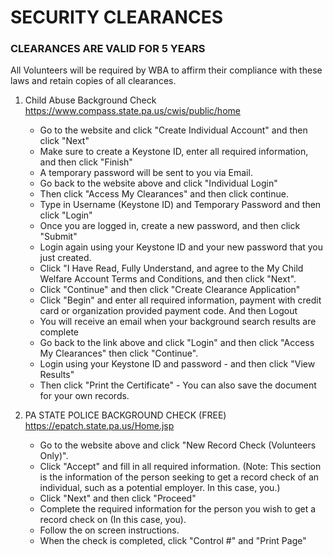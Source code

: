 # SECURITY CLEARANCES
### CLEARANCES ARE VALID FOR 5 YEARS
All Volunteers will be required by WBA to affirm their compliance with these laws and retain copies of all clearances.
1. Child Abuse Background Check
<span>https://www.compass.state.pa.us/cwis/public/home</span>
   - Go to the website and click "Create Individual Account" and then click "Next"
   - Make sure to create a Keystone ID, enter all required information, and then click "Finish"
   - A temporary password will be sent to you via Email.
   - Go back to the website above and click "Individual Login"
   - Then click "Access My Clearances" and then click continue.
   - Type in Username (Keystone ID) and Temporary Password and then click "Login"
   - Once you are logged in, create a new password, and then click "Submit"
   - Login again using your Keystone ID and your new password that you just created.
   - Click "I Have Read, Fully Understand, and agree to the My Child Welfare Account Terms and Conditions, and then click "Next".
   - Click "Continue" and then click "Create Clearance Application"
   - Click "Begin" and enter all required information, payment with credit card or organization provided payment code. And then Logout
   - You will receive an email when your background search results are complete
   - Go back to the link above and click "Login" and then click "Access My Clearances" then click "Continue".
   - Login using your Keystone ID and password - and then click "View Results"
   - Then click "Print the Certificate" - You can also save the document for your own records.

1. PA STATE POLICE BACKGROUND CHECK (FREE)
<span>https://epatch.state.pa.us/Home.jsp</span>
   - Go to the website above and click "New Record Check (Volunteers Only)".
   - Click "Accept" and fill in all required information.  (Note: This section is the information of the person seeking to get a record check of an individual, such as a potential employer. In this case, you.)
   - Click "Next" and then click "Proceed"
   - Complete the required information for the person you wish to get a record check on (In this case, you).
   - Follow the on screen instructions.
   - When the check is completed, click "Control #" and "Print Page"
